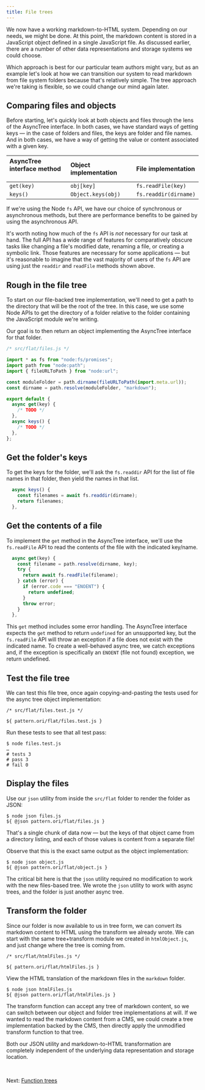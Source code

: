 ```yaml
---
title: File trees
---
```


We now have a working markdown-to-HTML system. Depending on our needs, we might be done. At this point, the markdown content is stored in a JavaScript object defined in a single JavaScript file. As discussed earlier, there are a number of other data representations and storage systems we could choose.

Which approach is best for our particular team authors might vary, but as an example let's look at how we can transition our system to read markdown from file system folders because that's relatively simple. The tree approach we're taking is flexible, so we could change our mind again later.

## Comparing files and objects

Before starting, let's quickly look at both objects and files through the lens of the AsyncTree interface. In both cases, we have standard ways of getting keys — in the case of folders and files, the keys are folder and file names. And in both cases, we have a way of getting the value or content associated with a given key.

| AsyncTree interface method &emsp; | Object implementation &emsp; | File implementation   |
| :-------------------------------- | :--------------------------- | :-------------------- |
| `get(key)`                        | `obj[key]`                   | `fs.readFile(key)`    |
| `keys()`                          | `Object.keys(obj)`           | `fs.readdir(dirname)` |

If we're using the Node `fs` API, we have our choice of synchronous or asynchronous methods, but there are performance benefits to be gained by using the asynchronous API.

It's worth noting how much of the `fs` API is _not_ necessary for our task at hand. The full API has a wide range of features for comparatively obscure tasks like changing a file's modified date, renaming a file, or creating a symbolic link. Those features are necessary for some applications — but it's reasonable to imagine that the vast majority of users of the `fs` API are using just the `readdir` and `readFile` methods shown above.

## Rough in the file tree

To start on our file-backed tree implementation, we'll need to get a path to the directory that will be the root of the tree. In this case, we use some Node APIs to get the directory of a folder relative to the folder containing the JavaScript module we're writing.

Our goal is to then return an object implementing the AsyncTree interface for that folder.

```js
/* src/flat/files.js */

import * as fs from "node:fs/promises";
import path from "node:path";
import { fileURLToPath } from "node:url";

const moduleFolder = path.dirname(fileURLToPath(import.meta.url));
const dirname = path.resolve(moduleFolder, "markdown");

export default {
  async get(key) {
    /* TODO */
  },
  async keys() {
    /* TODO */
  },
};
```

## Get the folder's keys

To get the keys for the folder, we'll ask the `fs.readdir` API for the list of file names in that folder, then yield the names in that list.

```js
  async keys() {
    const filenames = await fs.readdir(dirname);
    return filenames;
  },
```

## Get the contents of a file

To implement the `get` method in the AsyncTree interface, we'll use the `fs.readFile` API to read the contents of the file with the indicated key/name.

```js
  async get(key) {
    const filename = path.resolve(dirname, key);
    try {
      return await fs.readFile(filename);
    } catch (error) {
      if (error.code === "ENOENT") {
        return undefined;
      }
      throw error;
    }
  },
```

This `get` method includes some error handling. The AsyncTree interface expects the `get` method to return `undefined` for an unsupported key, but the `fs.readFile` API will throw an exception if a file does not exist with the indicated name. To create a well-behaved async tree, we catch exceptions and, if the exception is specifically an `ENOENT` (file not found) exception, we return undefined.

## Test the file tree

We can test this file tree, once again copying-and-pasting the tests used for the async tree object implementation:

```${'js'}
/* src/flat/files.test.js */

${ pattern.ori/flat/files.test.js }
```

<span class="tutorialStep"></span> Run these tests to see that all test pass:

```console
$ node files.test.js
…
# tests 3
# pass 3
# fail 0
```

## Display the files

<span class="tutorialStep"></span> Use our `json` utility from inside the `src/flat` folder to render the folder as JSON:

```console
$ node json files.js
${ @json pattern.ori/flat/files.js }
```

That's a single chunk of data now — but the keys of that object came from a directory listing, and each of those values is content from a separate file!

<span class="tutorialStep"></span> Observe that this is the exact same output as the object implementation:

```console
$ node json object.js
${ @json pattern.ori/flat/object.js }
```

The critical bit here is that the `json` utility required no modification to work with the new files-based tree. We wrote the `json` utility to work with async trees, and the folder is just another async tree.

## Transform the folder

Since our folder is now available to us in tree form, we can convert its markdown content to HTML using the transform we already wrote. We can start with the same tree+transform module we created in `htmlObject.js`, and just change where the tree is coming from.

```${'js'}
/* src/flat/htmlFiles.js */

${ pattern.ori/flat/htmlFiles.js }
```

<span class="tutorialStep"></span> View the HTML translation of the markdown files in the `markdown` folder.

```console
$ node json htmlFiles.js
${ @json pattern.ori/flat/htmlFiles.js }
```

The transform function can accept any tree of markdown content, so we can switch between our object and folder tree implementations at will. If we wanted to read the markdown content from a CMS, we could create a tree implementation backed by the CMS, then directly apply the unmodified transform function to that tree.

Both our JSON utility and markdown-to-HTML transformation are completely independent of the underlying data representation and storage location.

&nbsp;

Next: [Function trees](FunctionTree.html)
